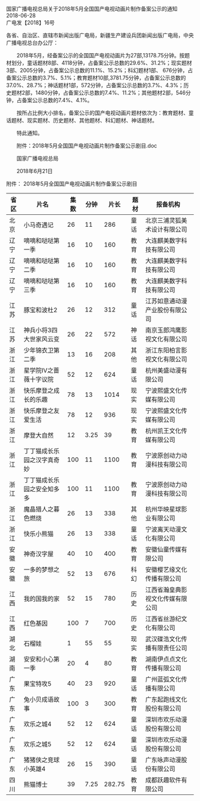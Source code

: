 国家广播电视总局关于2018年5月全国国产电视动画片制作备案公示的通知  
2018-06-28  
广电发【2018】16号

各省、自治区、直辖市新闻出版广电局，新疆生产建设兵团新闻出版广电局，中央广播电视总台办公厅：

　　2018年5月，经备案公示的全国国产电视动画片为27部,13178.75分钟。按题材划分，童话题材8部、4118分钟，占备案公示总数的29.6%、31.2%；现实题材3部、2005分钟，占备案公示总数的11.1%、15.2%；科幻题材1部、 676分钟，占备案公示总数的3.7%、5.1%；教育题材10部,3781.75分钟，占备案公示总数的37.0%、28.7%；神话题材1部，572分钟，占备案公示总数的3.7%、4.3%；历史题材2部，1480分钟，占备案公示总数的7.4%、11.2%；其他题材2部，546分钟，占备案公示总数的7.4%、4.1%。

　　按所占比例大小排名，备案公示的国产电视动画片题材依次为：教育题材、童话题材、现实题材、历史题材、其他题材、科幻题材、神话题材。

　　特此通知。

　　附件：2018年5月全国国产电视动画片制作备案公示剧目.doc


　　国家广播电视总局

　　2018年6月21日


附件：
2018年5月全国国产电视动画片制作备案公示剧目 

省区 | 片名 | 集数 | 分钟 | 片长 | 题材 | 报备机构
---|----|----|----|----|----|-----
北京 | 小马奇遇记 | 26 | 11 | 286 | 童话 | 北京三浦灵狐美术设计有限公司
辽宁 | 嘀嘀和哒哒第一季 | 16 | 10 | 160 | 教育 | 大连麒美数字科技有限公司
辽宁 | 嘀嘀和哒哒第二季 | 16 | 10 | 160 | 教育 | 大连麒美数字科技有限公司
辽宁 | 嘀嘀和哒哒第三季 | 16 | 10 | 160 | 教育 | 大连麒美数字科技有限公司
江苏 | 豚宝和波杜2 | 26 | 12 | 312 | 童话 | 江苏如意通动漫产业股份有限公司
江苏 | 神兵小将3四大世家风云变 | 26 | 22 | 572 | 神话 | 南京玉郎鸿鹰影视文化有限公司
浙江 | 少年锦衣卫第二季 | 13 | 16 | 208 | 其他 | 浙江东阳柏言影视文化有限公司
浙江 | 星学院Ⅳ之蔷薇十字议院 | 52 | 12 | 624 | 童话 | 杭州美盛动漫有限公司
浙江 | 快乐摩登之成长的乐趣 | 78 | 13 | 1014 | 现实 | 宁波熙盛文化传媒有限公司
浙江 | 快乐摩登之友爱生活 | 78 | 12 | 936 | 现实 | 宁波熙盛文化传媒有限公司
浙江 | 摩登大自然 | 12 | 3.25 | 39 | 教育 | 杭州凯王文化传媒有限公司
浙江 | 丁丁猫成长乐园之汉字真奇妙 | 100 | 11 | 1100 | 教育 | 宁波原创动力动漫科技有限公司
浙江 | 丁丁猫成长乐园之安全知多多 | 100 | 11 | 1100 | 教育 | 宁波原创动力动漫科技有限公司
浙江 | 魔晶猎人之暮色燃烧 | 26 | 13 | 338 | 其他 | 杭州华映星球影业有限公司
浙江 | 快乐小熊猫 | 26 | 13 | 338 | 童话 | 宁波离天动漫文化有限公司
安徽 | 神奇汉字屋 | 40 | 10 | 400 | 教育 | 安徽仙童传媒有限公司
安徽 | 一多的梦想之旅 | 52 | 13 | 676 | 科幻 | 安徽樱艺缘文化传播有限公司
江西 | 我的国我的家 | 52 | 15 | 780 | 历史 | 江西省瀚皇典影视文化传媒有限公司
江西 | 红色基因 | 100 | 7 | 700 | 历史 | 江西省丝游纪文化有限公司
湖北 | 石榴娃 | 1 | 55 | 55 | 现实 | 武汉碟浩文化传播有限责任公司
湖南 | 安安和小心第一季 | 20 | 4 | 80 | 教育 | 湖南伊点点文化传播有限公司
广东 | 果宝特攻5 | 40 | 23 | 920 | 童话 | 广州蓝弧文化传播有限公司
广东 | 兔小贝成语故事 | 100 | 3 | 300 | 教育 | 广东起跑线文化股份有限公司
广东 | 欢乐之城4 | 52 | 12 | 624 | 童话 | 深圳市欢乐动漫股份有限公司
广东 | 欢乐之城5 | 52 | 12 | 624 | 童话 | 深圳市欢乐动漫股份有限公司
广东 | 猪猪侠之竞球小英雄4 | 26 | 15 | 390 | 童话 | 广东咏声动漫股份有限公司
四川 | 熊猫博士 | 39 | 7.25 | 282.75 | 教育 | 成都跃趣软件有限公司
